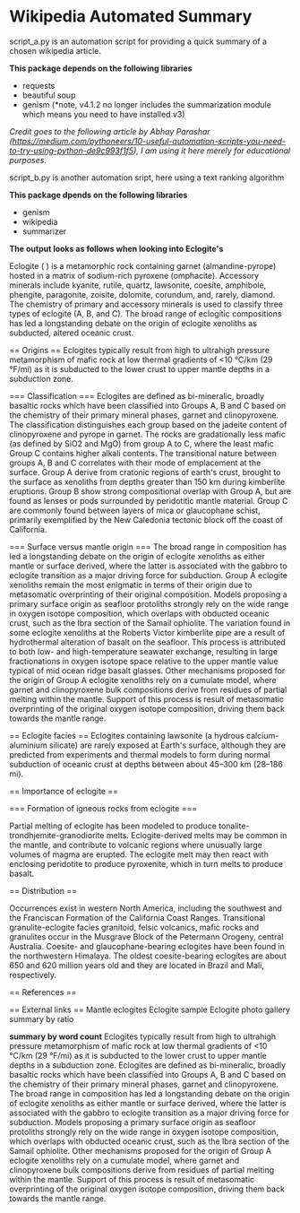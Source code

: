 # Wikipedia Automated Summary
script_a.py is an automation script for providing a quick summary of a chosen wikipedia article.

**This package depends on the following libraries**
* requests
* beautiful soup
* genism (*note, v4.1.2 no longer includes the summarization module which means you need to have installed v3)
  
_Credit goes to the following article by Abhay Parashar (https://medium.com/pythoneers/10-useful-automation-scripts-you-need-to-try-using-python-de9c993f1f5), I am using it here merely for educational purposes._

script_b.py is another automation sript, here using a text ranking algorithm

**This package dpends on the following libraries**
* genism
* wikipedia
* summarizer

**The output looks as follows when looking into Eclogite's**

Eclogite ( ) is a metamorphic rock containing garnet (almandine-pyrope) hosted in a matrix of sodium-rich pyroxene (omphacite). Accessory minerals include kyanite, rutile, quartz, lawsonite, coesite, amphibole, phengite, paragonite, zoisite, dolomite, corundum, and, rarely, diamond. The chemistry of primary and accessory minerals is used to classify three types of eclogite (A, B, and C). The broad range of eclogitic compositions has led a longstanding debate on the origin of eclogite xenoliths as subducted, altered oceanic crust.


== Origins ==
Eclogites typically result from high to ultrahigh pressure metamorphism of mafic rock at low thermal gradients of <10 °C/km (29 °F/mi) as it is subducted to the lower crust to upper mantle depths in a subduction zone.


=== Classification ===
Eclogites are defined as bi-mineralic, broadly basaltic rocks which have been classified into Groups A, B and C based on the chemistry of their primary mineral phases, garnet and clinopyroxene. The classification distinguishes each group based on the jadeite content of clinopyroxene and pyrope in garnet. The rocks are gradationally less mafic (as defined by SiO2 and MgO) from group A to C, where the least mafic Group C contains higher alkali contents. The transitional nature between groups A, B and C correlates with their mode of emplacement at the surface.  Group A derive from cratonic regions of earth's crust, brought to the surface as xenoliths from depths greater than 150 km during kimberlite eruptions.  Group B show strong compositional overlap with Group A, but  are found as lenses or pods surrounded by peridotitic mantle material. Group C are commonly found between layers of mica or glaucophane schist, primarily exemplified by the New Caledonia tectonic block off the coast of California. 


=== Surface versus mantle origin ===
The broad range in composition has led a longstanding debate on the origin of eclogite xenoliths as either mantle or surface derived, where the latter is associated with the gabbro to eclogite transition as a major driving force for subduction.  Group A eclogite xenoliths remain the most enigmatic in terms of their origin due to metasomatic overprinting of their original composition.  Models proposing a primary surface origin as seafloor protoliths strongly rely on the wide range in oxygen isotope composition, which overlaps with obducted oceanic crust, such as the Ibra section of the Samail ophiolite.   The variation found in some eclogite xenoliths at the Roberts Victor kimberlite pipe are a result of hydrothermal alteration of basalt on the seafloor.  This process is attributed to both low- and high-temperature seawater exchange, resulting in large fractionations in oxygen isotope space relative to the upper mantle value typical of mid ocean ridge basalt glasses.  Other mechanisms proposed for the origin of Group A eclogite xenoliths rely on a cumulate model, where garnet and clinopyroxene bulk compositions derive from residues of partial melting within the mantle.  Support of this process is result of metasomatic overprinting of the original oxygen isotope composition, driving them back towards the mantle range. 


== Eclogite facies ==
Eclogites containing lawsonite (a hydrous calcium-aluminium silicate) are rarely exposed at Earth's surface, although they are predicted from experiments and thermal models to form during normal subduction of oceanic crust at depths between about 45–300 km (28–186 mi).


== Importance of eclogite ==


=== Formation of igneous rocks from eclogite ===

Partial melting of eclogite has been modeled to produce tonalite-trondhjemite-granodiorite melts. Eclogite-derived melts may be common in the mantle, and contribute to volcanic regions where unusually large volumes of magma are erupted.  The eclogite melt may then react with enclosing peridotite to produce pyroxenite, which in turn melts to produce basalt. 


== Distribution ==

Occurrences exist in western North America, including the southwest and the Franciscan Formation of the California Coast Ranges. Transitional granulite-eclogite facies granitoid, felsic volcanics, mafic rocks and granulites occur in the Musgrave Block of the Petermann Orogeny, central Australia. Coesite- and glaucophane-bearing eclogites have been found in the northwestern Himalaya. The oldest coesite-bearing eclogites are about 650 and 620 million years old and they are located in Brazil and Mali, respectively.


== References ==


== External links ==
Mantle eclogites
Eclogite sample
Eclogite photo gallery
summary by ratio

**summary by word count**
Eclogites typically result from high to ultrahigh pressure metamorphism of mafic rock at low thermal gradients of <10 °C/km (29 °F/mi) as it is subducted to the lower crust to upper mantle depths in a subduction zone.
Eclogites are defined as bi-mineralic, broadly basaltic rocks which have been classified into Groups A, B and C based on the chemistry of their primary mineral phases, garnet and clinopyroxene.
The broad range in composition has led a longstanding debate on the origin of eclogite xenoliths as either mantle or surface derived, where the latter is associated with the gabbro to eclogite transition as a major driving force for subduction.
Models proposing a primary surface origin as seafloor protoliths strongly rely on the wide range in oxygen isotope composition, which overlaps with obducted oceanic crust, such as the Ibra section of the Samail ophiolite.
Other mechanisms proposed for the origin of Group A eclogite xenoliths rely on a cumulate model, where garnet and clinopyroxene bulk compositions derive from residues of partial melting within the mantle.
Support of this process is result of metasomatic overprinting of the original oxygen isotope composition, driving them back towards the mantle range.


